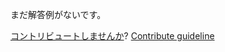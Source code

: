 
まだ解答例がないです。

[コントリビュートしませんか](https://github.com/BFEdev/BFE.dev-solutions/blob/main/question/what-are-weakset-and-weakmap_ja.md)?  [Contribute guideline](https://github.com/BFEdev/BFE.dev-solutions#how-to-contribute)
